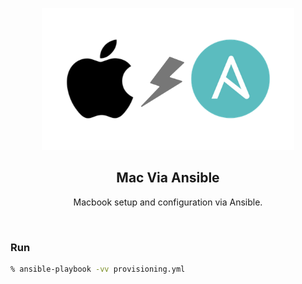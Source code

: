 <p align="center"><img src="_img/mac_via_ansible.png" width="80%" /></p>

<h2 align="center">Mac Via Ansible</h2>
<p align="center">Macbook setup and configuration via Ansible.</p>
<br>

### Run

```zsh
% ansible-playbook -vv provisioning.yml
```
